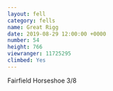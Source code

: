 ```yaml
---
layout: fell
category: fells
name: Great Rigg
date: 2019-08-29 12:00:00 +0000
number: 54
height: 766
viewranger: 11725295
climbed: Yes
---
```

Fairfield Horseshoe 3/8

